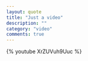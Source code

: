 ```yaml
---
layout: quote
title: "Just a video"
description: ""
category: "video"
comments: true
---
```

{% youtube XrZUVuh9Uuc %}